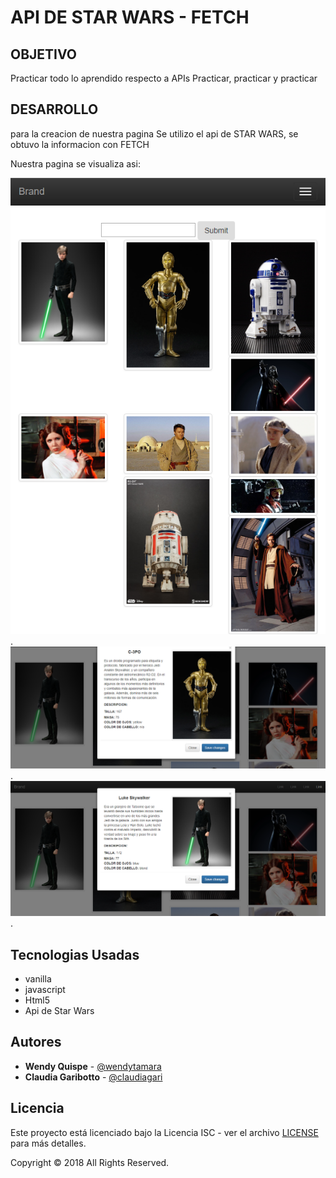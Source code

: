 # **API DE STAR WARS - FETCH**

<!-- <p align="center">
<img src="public/assets/images/logo.png">
</img>
</p>
<p align="center">
</p>
<p align="center">
<a  href="https://travis-ci.org/t4t5/sweetalert"><img src="https://travis-ci.org/t4t5/sweetalert.svg" alt="Build status"/><a>
<a href="https://github.com/t4t5/sweetalert/blob/master/LICENSE">
  <img src="https://img.shields.io/github/license/t4t5/sweetalert.svg" />
</a>
</p> -->

##  **OBJETIVO**

Practicar todo lo aprendido respecto a APIs
Practicar, practicar y practicar

##  **DESARROLLO**

para la creacion de nuestra pagina Se utilizo el api de STAR WARS, se obtuvo la informacion con FETCH

Nuestra pagina se visualiza asi:


![Texto alternativo](assets/docs/3.png "Título de la imagen").
![Texto alternativo](assets/docs/1.png "Título de la imagen").
![Texto alternativo](assets/docs/2.png "Título de la imagen").


##  Tecnologias Usadas
- vanilla
- javascript
- Html5
- Api de Star Wars

## Autores

- **Wendy Quispe** - [@wendytamara](https://github.com/wendytamara)
- **Claudia Garibotto** - [@claudiagari](https://github.com/claudiagari)

## Licencia

Este proyecto está licenciado bajo la Licencia ISC - ver el archivo [LICENSE](https://www.isc.org) para más detalles.

Copyright &copy; 2018 All Rights Reserved.
